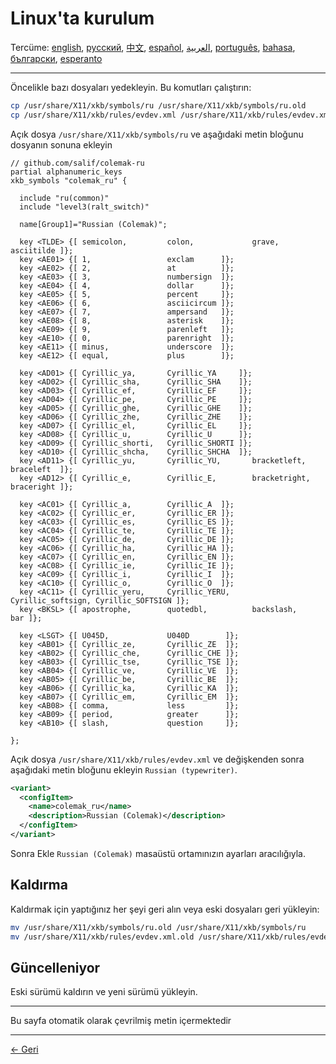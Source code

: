 # Linux'ta kurulum

Tercüme: [english](LINUX.md), [русский](LINUX.ru.md), [中文](LINUX.zh-CN.md), [español](LINUX.es.md), [العربية](LINUX.ar.md), [português](LINUX.pt.md), [bahasa](LINUX.id.md), [български](LINUX.bg.md), [esperanto](LINUX.eo.md)

---

Öncelikle bazı dosyaları yedekleyin. Bu komutları çalıştırın:

```bash
cp /usr/share/X11/xkb/symbols/ru /usr/share/X11/xkb/symbols/ru.old
cp /usr/share/X11/xkb/rules/evdev.xml /usr/share/X11/xkb/rules/evdev.xml.old
```

Açık dosya `/usr/share/X11/xkb/symbols/ru` ve aşağıdaki metin bloğunu dosyanın sonuna ekleyin

```
// github.com/salif/colemak-ru
partial alphanumeric_keys
xkb_symbols "colemak_ru" {

  include "ru(common)"
  include "level3(ralt_switch)"

  name[Group1]="Russian (Colemak)";

  key <TLDE> {[ semicolon,         colon,             grave,          asciitilde ]};
  key <AE01> {[ 1,                 exclam      ]};
  key <AE02> {[ 2,                 at          ]};
  key <AE03> {[ 3,                 numbersign  ]};
  key <AE04> {[ 4,                 dollar      ]};
  key <AE05> {[ 5,                 percent     ]};
  key <AE06> {[ 6,                 asciicircum ]};
  key <AE07> {[ 7,                 ampersand   ]};
  key <AE08> {[ 8,                 asterisk    ]};
  key <AE09> {[ 9,                 parenleft   ]};
  key <AE10> {[ 0,                 parenright  ]};
  key <AE11> {[ minus,             underscore  ]};
  key <AE12> {[ equal,             plus        ]};

  key <AD01> {[ Cyrillic_ya,       Cyrillic_YA     ]};
  key <AD02> {[ Cyrillic_sha,      Cyrillic_SHA    ]};
  key <AD03> {[ Cyrillic_ef,       Cyrillic_EF     ]};
  key <AD04> {[ Cyrillic_pe,       Cyrillic_PE     ]};
  key <AD05> {[ Cyrillic_ghe,      Cyrillic_GHE    ]};
  key <AD06> {[ Cyrillic_zhe,      Cyrillic_ZHE    ]};
  key <AD07> {[ Cyrillic_el,       Cyrillic_EL     ]};
  key <AD08> {[ Cyrillic_u,        Cyrillic_U      ]};
  key <AD09> {[ Cyrillic_shorti,   Cyrillic_SHORTI ]};
  key <AD10> {[ Cyrillic_shcha,    Cyrillic_SHCHA  ]};
  key <AD11> {[ Cyrillic_yu,       Cyrillic_YU,       bracketleft,       braceleft  ]};
  key <AD12> {[ Cyrillic_e,        Cyrillic_E,        bracketright,      braceright ]};

  key <AC01> {[ Cyrillic_a,        Cyrillic_A  ]};
  key <AC02> {[ Cyrillic_er,       Cyrillic_ER ]};
  key <AC03> {[ Cyrillic_es,       Cyrillic_ES ]};
  key <AC04> {[ Cyrillic_te,       Cyrillic_TE ]};
  key <AC05> {[ Cyrillic_de,       Cyrillic_DE ]};
  key <AC06> {[ Cyrillic_ha,       Cyrillic_HA ]};
  key <AC07> {[ Cyrillic_en,       Cyrillic_EN ]};
  key <AC08> {[ Cyrillic_ie,       Cyrillic_IE ]};
  key <AC09> {[ Cyrillic_i,        Cyrillic_I  ]};
  key <AC10> {[ Cyrillic_o,        Cyrillic_O  ]};
  key <AC11> {[ Cyrillic_yeru,     Cyrillic_YERU,     Cyrillic_softsign, Cyrillic_SOFTSIGN ]};
  key <BKSL> {[ apostrophe,        quotedbl,          backslash,         bar ]};

  key <LSGT> {[ U045D,             U040D        ]};
  key <AB01> {[ Cyrillic_ze,       Cyrillic_ZE  ]};
  key <AB02> {[ Cyrillic_che,      Cyrillic_CHE ]};
  key <AB03> {[ Cyrillic_tse,      Cyrillic_TSE ]};
  key <AB04> {[ Cyrillic_ve,       Cyrillic_VE  ]};
  key <AB05> {[ Cyrillic_be,       Cyrillic_BE  ]};
  key <AB06> {[ Cyrillic_ka,       Cyrillic_KA  ]};
  key <AB07> {[ Cyrillic_em,       Cyrillic_EM  ]};
  key <AB08> {[ comma,             less         ]};
  key <AB09> {[ period,            greater      ]};
  key <AB10> {[ slash,             question     ]};

};
```

Açık dosya `/usr/share/X11/xkb/rules/evdev.xml` ve değişkenden sonra aşağıdaki metin bloğunu ekleyin `Russian (typewriter)`.

```xml
<variant>
  <configItem>
    <name>colemak_ru</name>
    <description>Russian (Colemak)</description>
  </configItem>
</variant>
```

Sonra Ekle `Russian (Colemak)` masaüstü ortamınızın ayarları aracılığıyla.

## Kaldırma

Kaldırmak için yaptığınız her şeyi geri alın veya eski dosyaları geri yükleyin:

```bash
mv /usr/share/X11/xkb/symbols/ru.old /usr/share/X11/xkb/symbols/ru
mv /usr/share/X11/xkb/rules/evdev.xml.old /usr/share/X11/xkb/rules/evdev.xml
```

## Güncelleniyor

Eski sürümü kaldırın ve yeni sürümü yükleyin.

---

Bu sayfa otomatik olarak çevrilmiş metin içermektedir

---

[← Geri](./README.tr.md)
